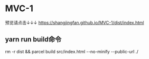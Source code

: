 # MVC-1
预览请点击↓↓↓
https://shangjingfan.github.io/MVC-1/dist/index.html

## yarn run build命令
rm -r dist && parcel build src/index.html --no-minify --public-url ./
